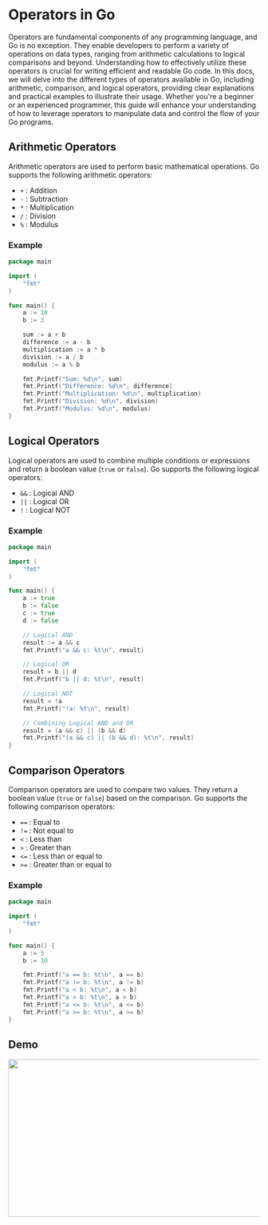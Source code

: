 # Operators in Go

Operators are fundamental components of any programming language, and Go is no exception. They enable developers to perform a variety of operations on data types, ranging from arithmetic calculations to logical comparisons and beyond. Understanding how to effectively utilize these operators is crucial for writing efficient and readable Go code. In this docs, we will delve into the different types of operators available in Go, including arithmetic, comparison, and logical operators, providing clear explanations and practical examples to illustrate their usage. Whether you're a beginner or an experienced programmer, this guide will enhance your understanding of how to leverage operators to manipulate data and control the flow of your Go programs.

## Arithmetic Operators

Arithmetic operators are used to perform basic mathematical operations. Go supports the following arithmetic operators:

- `+` : Addition
- `-` : Subtraction
- `*` : Multiplication
- `/` : Division
- `%` : Modulus

### Example

```go
package main

import (
	"fmt"
)

func main() {
	a := 10
	b := 3

	sum := a + b
	difference := a - b
	multiplication := a * b
	division := a / b
	modulus := a % b

	fmt.Printf("Sum: %d\n", sum)  
	fmt.Printf("Difference: %d\n", difference) 
	fmt.Printf("Multiplication: %d\n", multiplication)   
	fmt.Printf("Division: %d\n", division) 
	fmt.Printf("Modulus: %d\n", modulus) 
}

```

## Logical Operators

Logical operators are used to combine multiple conditions or expressions and return a boolean value (`true` or `false`). Go supports the following logical operators:

- `&&` : Logical AND
- `||` : Logical OR
- `!` : Logical NOT

### Example

```go
package main

import (
	"fmt"
)

func main() {
	a := true
	b := false
	c := true
	d := false

	// Logical AND
	result := a && c
	fmt.Printf("a && c: %t\n", result) 

	// Logical OR
	result = b || d
	fmt.Printf("b || d: %t\n", result) 

	// Logical NOT
	result = !a
	fmt.Printf("!a: %t\n", result) 

	// Combining Logical AND and OR
	result = (a && c) || (b && d)
	fmt.Printf("(a && c) || (b && d): %t\n", result) 
}
```

## Comparison Operators

Comparison operators are used to compare two values. They return a boolean value (`true` or `false`) based on the comparison. Go supports the following comparison operators:

- `==` : Equal to
- `!=` : Not equal to
- `<` : Less than
- `>` : Greater than
- `<=` : Less than or equal to
- `>=` : Greater than or equal to

### Example

```go
package main

import (
	"fmt"
)

func main() {
	a := 5
	b := 10

	fmt.Printf("a == b: %t\n", a == b)
	fmt.Printf("a != b: %t\n", a != b)
	fmt.Printf("a < b: %t\n", a < b)   
	fmt.Printf("a > b: %t\n", a > b)  
	fmt.Printf("a <= b: %t\n", a <= b)
	fmt.Printf("a >= b: %t\n", a >= b)
}
```


## Demo

[<img src="https://storage.googleapis.com/techinet-public/youtube/thumbnails/GolangSeries/E10.png" width="560" height="315">](https://youtu.be/eualxipISOI)